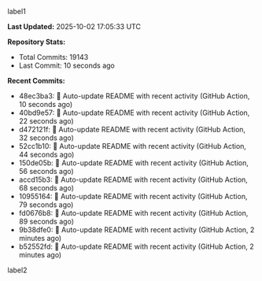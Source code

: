 
label1 
<!-- ACTIVITY_START -->
**Last Updated:** 2025-10-02 17:05:33 UTC

**Repository Stats:**
- Total Commits: 19143
- Last Commit: 10 seconds ago

**Recent Commits:**
- 48ec3ba3: 🤖 Auto-update README with recent activity (GitHub Action, 10 seconds ago)
- 40bd9e57: 🤖 Auto-update README with recent activity (GitHub Action, 22 seconds ago)
- d472121f: 🤖 Auto-update README with recent activity (GitHub Action, 32 seconds ago)
- 52cc1b10: 🤖 Auto-update README with recent activity (GitHub Action, 44 seconds ago)
- 150de05b: 🤖 Auto-update README with recent activity (GitHub Action, 56 seconds ago)
- accd15b3: 🤖 Auto-update README with recent activity (GitHub Action, 68 seconds ago)
- 10955164: 🤖 Auto-update README with recent activity (GitHub Action, 79 seconds ago)
- fd0676b8: 🤖 Auto-update README with recent activity (GitHub Action, 89 seconds ago)
- 9b38dfe0: 🤖 Auto-update README with recent activity (GitHub Action, 2 minutes ago)
- b52552fd: 🤖 Auto-update README with recent activity (GitHub Action, 2 minutes ago)
<!-- ACTIVITY_END -->

label2
